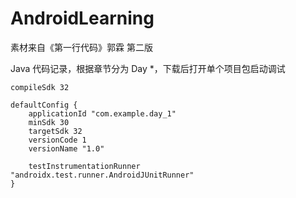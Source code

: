# AndroidLearning
素材来自《第一行代码》郭霖 第二版

Java 代码记录，根据章节分为 Day *，下载后打开单个项目包启动调试

    compileSdk 32

    defaultConfig {
        applicationId "com.example.day_1"
        minSdk 30
        targetSdk 32
        versionCode 1
        versionName "1.0"

        testInstrumentationRunner "androidx.test.runner.AndroidJUnitRunner"
    }
